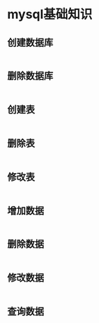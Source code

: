 # mysql基础知识

## 创建数据库

```
```

## 删除数据库

```
```

## 创建表

```
```

## 删除表

```
```

## 修改表

```
```

## 增加数据

```
```

## 删除数据

```
```

## 修改数据

```
```

## 查询数据

```
```

